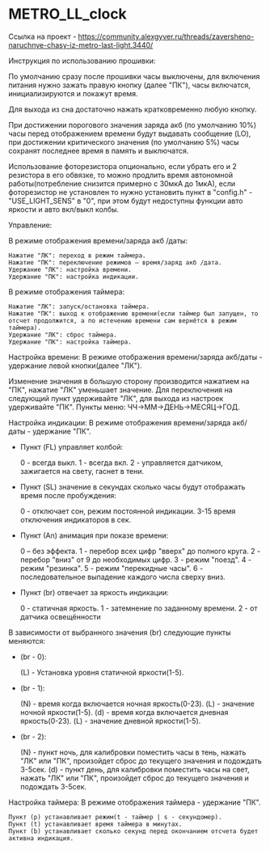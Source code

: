 # METRO_LL_clock

Ссылка на проект - https://community.alexgyver.ru/threads/zaversheno-naruchnye-chasy-iz-metro-last-light.3440/

Инструкция по использованию прошивки:

По умолчанию сразу после прошивки часы выключены, для включения питания нужно зажать правую кнопку (далее "ПК"), часы включатся, инициализируются и покажут время.

Для выхода из сна достаточно нажать кратковременно любую кнопку.

При достижении порогового значения заряда акб (по умолчанию 10%) часы перед отображением времени будут выдавать сообщение (LO), при достижении критического значения (по умолчанию 5%) часы сохранят последнее время в память и выключатся.


Использование фоторезистора опционально, если убрать его и 2 резистора в его обвязке, то можно продлить время автономной работы(потребление снизится примерно с 30мкА до 1мкА), если фоторезистор не установлен то нужно установить пункт в "config.h" - "USE_LIGHT_SENS" в "0", при этом будут недоступны функции авто яркости и авто вкл/выкл колбы.


Управление:

В режиме отображения времени/заряда акб /даты:

    Нажатие "ЛК": переход в режим таймера.
    Нажатие "ПК": переключение режимов – время/заряд акб /дата.
    Удержание "ЛК": настройка времени.
    Удержание "ПК": настройка индикации.

В режиме отображения таймера:

    Нажатие "ЛК": запуск/остановка таймера.
    Нажатие "ПК": выход к отображению времени(если таймер был запущен, то отсчет продолжится, а по истечению времени сам вернётся в режим таймера).
    Удержание "ЛК": сброс таймера.
    Удержание "ПК": настройка таймера.



Настройка времени: В режиме отображения времени/заряда акб/даты - удержание левой кнопки(далее "ЛК").

Изменение значения в большую сторону производится нажатием на "ПК", нажатие "ЛК" уменьшает значение. Для переключения на следующий пункт удерживайте "ЛК", для выхода из настроек удерживайте "ПК". Пункты меню: ЧЧ->ММ->ДЕНЬ->МЕСЯЦ->ГОД.

Настройка индикации: В режиме отображения времени/заряда акб/даты - удержание "ПК".

- Пункт (FL) управляет колбой:

    0 - всегда выкл.
    1 - всегда вкл.
    2 - управляется датчиком, зажигается на свету, гаснет в тени.

- Пункт (SL) значение в секундах сколько часы будут отображать время после пробуждения:

    0 - отключает сон, режим постоянной индикации.
    3-15 время отключения индикаторов в сек.

- Пункт (Аn) анимация при показе времени:

    0 – без эффекта.
    1 - перебор всех цифр "вверх" до полного круга.
    2 - перебор "вниз" от 9 до необходимых цифр.
    3 - режим "поезд".
    4 - режим "резинка".
    5 - режим "перекидные часы".
    6 - последовательное выпадение каждого числа сверху вниз.

- Пункт (br) отвечает за яркость индикации:

    0 - статичная яркость.
    1 - затемнение по заданному времени.
    2 - от датчика освещённости

В зависимости от выбранного значения (br) следующие пункты меняются:
- (br - 0):

    (L) - Установка уровня статичной яркости(1-5).

- (br - 1):

    (N) - время когда включается ночная яркость(0-23).
    (L) - значение ночной яркости(1-5).
    (d) - время когда включается дневная яркость(0-23).
    (L) - значение дневной яркости(1-5).

- (br - 2):

    (N) - пункт ночь, для калибровки поместить часы в тень, нажать "ЛК" или "ПК", произойдет сброс до текущего значения и подождать 3-5сек.
    (d) - пункт день, для калибровки поместить часы на свет, нажать "ЛК" или "ПК", произойдет сброс до текущего значения и подождать 3-5сек.



Настройка таймера: В режиме отображения таймера - удержание "ПК".

    Пункт (p) устанавливает режим(t - таймер | s - секундомер).
    Пункт (t) устанавливает время таймера в минутах.
    Пункт (b) устанавливает сколько секунд перед окончанием отсчета будет активна индикация.
